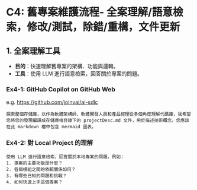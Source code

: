 # C4: 舊專案維護流程- 全案理解/語意檢索，修改/測試，除錯/重構，文件更新

## 1. 全案理解工具
- **目的**：快速理解舊專案的架構、功能與邏輯。
- **工具**：使用 LLM 進行語意檢索，回答關於專案的問題。

### Ex4-1: GitHub Copilot on GitHub Web
e.g. https://github.com/joinvai/ai-sdlc

```=text
探索整個存儲庫，以作為軟體架構師、軟體開發人員和產品經理從多個角度理解代碼庫，我希望您將您的發現編譯成存儲庫根目錄下的 projectDesc.md 文件，用於描述技術概念。您應該在此 markdown 檔中包含 mermaid 圖表。
```

### Ex4-2: 對 Local Project 的理解
```=text
使用 LLM 進行語意檢索，回答關於本地專案的問題，例如：
1. 專案的主要功能是什麼？
2. 各個模組之間的依賴關係如何？
3. 有哪些已知的問題和挑戰？
4. 如何快速上手這個專案？
```





